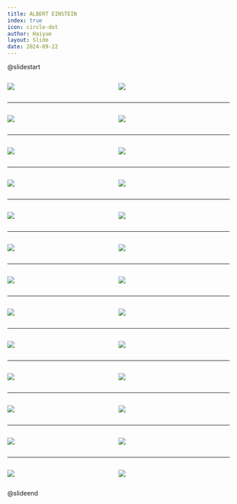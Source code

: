 ```yaml
---
title: ALBERT EINSTEIN
index: true
icon: circle-dot
author: Haiyue
layout: Slide
date: 2024-09-22
---
```

 
@slidestart

<div style="display:flex">
<div style="flex:1">

![](https://raw.githubusercontent.com/yclord/reading/refs/heads/master/english/Level-W/ALBERT%20EINSTEIN/001.webp)
</div>
<div style="flex:1">

![](https://raw.githubusercontent.com/yclord/reading/refs/heads/master/english/Level-W/ALBERT%20EINSTEIN/002.webp)
</div>
</div>

---

<div style="display:flex">
<div style="flex:1">

![](https://raw.githubusercontent.com/yclord/reading/refs/heads/master/english/Level-W/ALBERT%20EINSTEIN/003.webp)
</div>
<div style="flex:1">

![](https://raw.githubusercontent.com/yclord/reading/refs/heads/master/english/Level-W/ALBERT%20EINSTEIN/004.webp)
</div>
</div>

---

<div style="display:flex">
<div style="flex:1">

![](https://raw.githubusercontent.com/yclord/reading/refs/heads/master/english/Level-W/ALBERT%20EINSTEIN/005.webp)
</div>
<div style="flex:1">

![](https://raw.githubusercontent.com/yclord/reading/refs/heads/master/english/Level-W/ALBERT%20EINSTEIN/006.webp)
</div>
</div>

---

<div style="display:flex">
<div style="flex:1">

![](https://raw.githubusercontent.com/yclord/reading/refs/heads/master/english/Level-W/ALBERT%20EINSTEIN/007.webp)
</div>
<div style="flex:1">

![](https://raw.githubusercontent.com/yclord/reading/refs/heads/master/english/Level-W/ALBERT%20EINSTEIN/008.webp)
</div>
</div>

---

<div style="display:flex">
<div style="flex:1">

![](https://raw.githubusercontent.com/yclord/reading/refs/heads/master/english/Level-W/ALBERT%20EINSTEIN/009.webp)
</div>
<div style="flex:1">

![](https://raw.githubusercontent.com/yclord/reading/refs/heads/master/english/Level-W/ALBERT%20EINSTEIN/010.webp)
</div>
</div>

---

<div style="display:flex">
<div style="flex:1">

![](https://raw.githubusercontent.com/yclord/reading/refs/heads/master/english/Level-W/ALBERT%20EINSTEIN/011.webp)
</div>
<div style="flex:1">

![](https://raw.githubusercontent.com/yclord/reading/refs/heads/master/english/Level-W/ALBERT%20EINSTEIN/012.webp)
</div>
</div>

---

<div style="display:flex">
<div style="flex:1">

![](https://raw.githubusercontent.com/yclord/reading/refs/heads/master/english/Level-W/ALBERT%20EINSTEIN/013.webp)
</div>
<div style="flex:1">

![](https://raw.githubusercontent.com/yclord/reading/refs/heads/master/english/Level-W/ALBERT%20EINSTEIN/014.webp)
</div>
</div>

---

<div style="display:flex">
<div style="flex:1">

![](https://raw.githubusercontent.com/yclord/reading/refs/heads/master/english/Level-W/ALBERT%20EINSTEIN/015.webp)
</div>
<div style="flex:1">

![](https://raw.githubusercontent.com/yclord/reading/refs/heads/master/english/Level-W/ALBERT%20EINSTEIN/016.webp)
</div>
</div>

---

<div style="display:flex">
<div style="flex:1">

![](https://raw.githubusercontent.com/yclord/reading/refs/heads/master/english/Level-W/ALBERT%20EINSTEIN/017.webp)
</div>
<div style="flex:1">

![](https://raw.githubusercontent.com/yclord/reading/refs/heads/master/english/Level-W/ALBERT%20EINSTEIN/018.webp)
</div>
</div>

---

<div style="display:flex">
<div style="flex:1">

![](https://raw.githubusercontent.com/yclord/reading/refs/heads/master/english/Level-W/ALBERT%20EINSTEIN/019.webp)
</div>
<div style="flex:1">

![](https://raw.githubusercontent.com/yclord/reading/refs/heads/master/english/Level-W/ALBERT%20EINSTEIN/020.webp)
</div>
</div>

---

<div style="display:flex">
<div style="flex:1">

![](https://raw.githubusercontent.com/yclord/reading/refs/heads/master/english/Level-W/ALBERT%20EINSTEIN/021.webp)
</div>
<div style="flex:1">

![](https://raw.githubusercontent.com/yclord/reading/refs/heads/master/english/Level-W/ALBERT%20EINSTEIN/022.webp)
</div>
</div>

---

<div style="display:flex">
<div style="flex:1">

![](https://raw.githubusercontent.com/yclord/reading/refs/heads/master/english/Level-W/ALBERT%20EINSTEIN/023.webp)
</div>
<div style="flex:1">

![](https://raw.githubusercontent.com/yclord/reading/refs/heads/master/english/Level-W/ALBERT%20EINSTEIN/024.webp)
</div>
</div>

---

<div style="display:flex">
<div style="flex:1">

![](https://raw.githubusercontent.com/yclord/reading/refs/heads/master/english/Level-W/ALBERT%20EINSTEIN/025.webp)
</div>
<div style="flex:1">

![](https://raw.githubusercontent.com/yclord/reading/refs/heads/master/english/Level-W/ALBERT%20EINSTEIN/026.webp)
</div>
</div>

@slideend